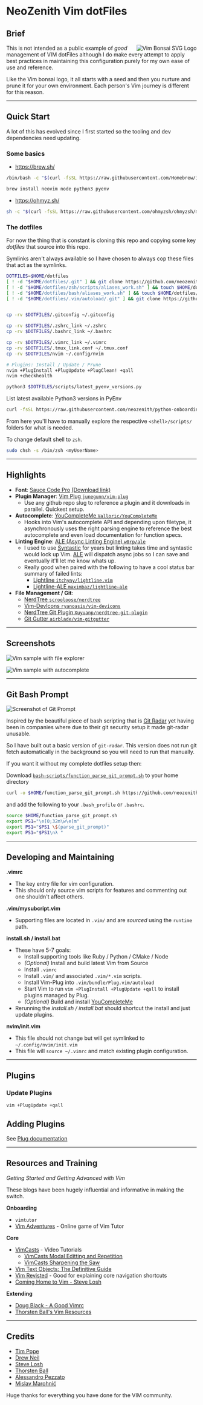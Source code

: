 # NeoZenith Vim dotFiles

## Brief

<img 
  align="right"
  alt="Vim Bonsai SVG Logo"
  src="https://neozenith.github.io/images/vim-bonsai.svg" 
/>

This is not intended as a public example of *good* management of VIM dotFiles 
although I do make every attempt to apply best practices in maintaining this 
configuration purely for my own ease of use and reference. 

Like the Vim bonsai logo, it all starts with a seed and then you nurture 
and prune it for your own environment. Each person's Vim journey is different
for this reason.


----

## Quick Start

A lot of this has evolved since I first started so the tooling and dev dependencies need updating.

### Some basics

 - https://brew.sh/

```sh
/bin/bash -c "$(curl -fsSL https://raw.githubusercontent.com/Homebrew/install/HEAD/install.sh)"
```

```sh
brew install neovim node python3 pyenv
```

- https://ohmyz.sh/

```sh
sh -c "$(curl -fsSL https://raw.githubusercontent.com/ohmyzsh/ohmyzsh/master/tools/install.sh)"
```

### The dotfiles

For now the thing that is constant is cloning this repo and copying some key _dotfiles_ that source into this repo.

Symlinks aren't always available so I have chosen to always cop these files that act as the symlinks.

```sh
DOTFILES=$HOME/dotfiles
[ ! -d "$HOME/dotfiles/.git" ] && git clone https://github.com/neozenith/dotfiles $HOME/dotfiles
[ ! -d "$HOME/dotfiles/zsh/scripts/aliases_work.sh" ] && touch $HOME/dotfiles/zsh/scripts/aliases_work.sh
[ ! -d "$HOME/dotfiles/bash/aliases_work.sh" ] && touch $HOME/dotfiles/scripts/aliases_work.sh
[ ! -d "$HOME/dotfiles/.vim/autoload/.git" ] && git clone https://github.com/junegunn/vim-plug.git $HOME/dotfiles/.vim/autoload


cp -rv $DOTFILES/.gitconfig ~/.gitconfig

cp -rv $DOTFILES/.zshrc_link ~/.zshrc
cp -rv $DOTFILES/.bashrc_link ~/.bashrc

cp -rv $DOTFILES/.vimrc_link ~/.vimrc
cp -rv $DOTFILES/.tmux_link.conf ~/.tmux.conf
cp -rv $DOTFILES/nvim ~/.config/nvim

# Plugins: Install / Update / Prune
nvim +PlugInstall +PlugUpdate +PlugClean! +qall
nvim +checkhealth

python3 $DOTFILES/scripts/latest_pyenv_versions.py
```

List latest available Python3 versions in PyEnv

```sh
curl -fsSL https://raw.githubusercontent.com/neozenith/python-onboarding-guide/main/latest_penv_versions.py | python3
```

From here you'll have to manually explore the respective `<shell>/scripts/` folders for what is needed.

To change default shell to `zsh`.

```sh
sudo chsh -s /bin/zsh <myUserName>
```

----

## Highlights

 - **Font**: [Sauce Code Pro][sauce-code-pro] [(Download link)][sauce-code-pro-download]
 - **Plugin Manager**: [Vim Plug `junegunn/vim-plug`][vim-plug]
   - Use any github repo slug to reference a plugin and it downloads in parallel. Quickest setup.
 - **Autocomplete**: [YouCompleteMe `Valloric/YouCompleteMe`][ycm]
   - Hooks into Vim's autocomplete API and depending upon filetype, it asynchronously uses the right parsing engine to reference the best autocomplete and even load documentation for function specs.
 - **Linting Engine**: [ALE (Async Linting Engine) `w0rp/ale`][ale]
   - I used to use [Syntastic][syntastic] for years but linting takes time and syntastic would lock up Vim. [ALE][ale] will dispatch async jobs so I can save and eventually it'll let me know whats up. 
   - Really good when paired with the following to have a cool status bar summary of failed lints:
     - [Lightline `itchyny/lightline.vim`][lightline]
     - [Lightline-ALE `maximbaz/lightline-ale`][lightline-ale]
 - **File Management / Git**:
   - [NerdTree `scrooloose/nerdtree`][nerdtree]
   - [Vim-DevIcons `ryanoasis/vim-devicons`][vim-devicons]
   - [NerdTree Git Plugin `Xuyuanp/nerdtree-git-plugin`][nerdtree-git]
   - [Git Gutter `airblade/vim-gitgutter`][git-gutter]

[sauce-code-pro]: https://github.com/ryanoasis/nerd-fonts/blob/master/patched-fonts/SourceCodePro
[sauce-code-pro-download]: https://github.com/ryanoasis/nerd-fonts/releases/download/v1.2.0/SourceCodePro.zip
[vim-plug]: https://github.com/junegunn/vim-plug
[ycm]: https://github.com/Valloric/YouCompleteMe 
[ale]: https://github.com/w0rp/ale
[syntastic]: https://github.com/vim-syntastic/syntastic
[lightline]: https://github.com/itchyny/lightline.vim
[lightline-ale]: https://github.com/maximbaz/lightline-ale
[nerdtree]: https://github.com/scrooloose/nerdtree
[vim-devicons]: https://github.com/ryanoasis/vim-devicons
[nerdtree-git]: https://github.com/Xuyuanp/nerdtree-git-plugin
[git-gutter]: https://github.com/airblade/vim-gitgutter

----

## Screenshots

![Vim sample with file explorer][sample1]

![Vim sample with autocomplete][sample2]


[sample1]: https://raw.githubusercontent.com/neozenith/vim-dotfiles/master/images/example1.png
[sample2]: https://raw.githubusercontent.com/neozenith/vim-dotfiles/master/images/example2.png

----

## Git Bash Prompt 

![Screenshot of Git Prompt][gitprompt]

Inspired by the beautiful piece of bash scripting that is [Git Radar](https://github.com/michaeldfallen/git-radar) 
yet having been in companies where due to their git security setup it made git-radar unusable.

So I have built out a basic version of `git-radar`. This version does not run 
git fetch automatically in the background so you will need to run that manually.

[gitprompt]: https://raw.githubusercontent.com/neozenith/vim-dotfiles/master/images/git-prompt.png

If you want it without my complete dotfiles setup then: 

Download [`bash-scripts/function_parse_git_prompt.sh`](https://github.com/neozenith/dotfiles/blob/master/bash-scripts/function_parse_git_prompt.sh)
to your home directory 

```bash
curl -o $HOME/function_parse_git_prompt.sh https://github.com/neozenith/dotfiles/blob/master/bash-scripts/function_parse_git_prompt.sh
```

and add the following to your `.bash_profile` or `.bashrc`.

```bash
source $HOME/function_parse_git_prompt.sh
export PS1="\e[0;32m\w\e[m"
export PS1="$PS1 \$(parse_git_prompt)"
export PS1="$PS1\nλ "
```

----

## Developing and Maintaining

**.vimrc**
 - The key entry file for vim configuration. 
 - This should only source vim scripts for features and commenting 
 out one shouldn't affect others. 

**.vim/mysubcript.vim**
 - Supporting files are located in `.vim/` and are *sourced* using the `runtime` 
path.

**install.sh / install.bat**
 - These have 5-7 goals:
   - Install supporting tools like Ruby / Python / CMake / Node
   - *(Optional)* Install and build latest Vim from Source
   - Install `.vimrc`
   - Install `.vim/` and associated `.vim/*.vim` scripts.
   - Install Vim-Plug into `.vim/bundle/Plug.vim/autoload`
   - Start Vim to run `vim +PlugInstall +PlugUpdate +qall` to install 
   plugins managed by Plug.
   - *(Optional)* Build and install [YouCompleteMe][ycm]
 - Rerunning the *install.sh / install.bat* should shortcut the install
 and just update plugins.

 **nvim/init.vim**
  - This file should not change but will get symlinked to `~/.config/nvim/init.vim`
  - This file will `source ~/.vimrc` and match existing plugin configuration.

----
## Plugins
### Update Plugins

```
vim +PlugUpdate +qall
```

## Adding Plugins

See [Plug documentation][plug-docs]

[plug-docs]:  https://github.com/junegunn/vim-plug#example

----
## Resources and Training

_Getting Started and Getting Advanced with Vim_

These blogs have been hugely influential and informative in making the switch.

**Onboarding**

 - `vimtutor`
 - [Vim Adventures][vim-adventures] - Online game of Vim Tutor

**Core**

 - [VimCasts][vimcasts] - Video Tutorials
    - [VimCasts Modal Editting and Repetition][vimcasts-repetition]
    - [VimCasts Sharpening the Saw][vimcasts-sharpeningthesaw]
 - [Vim Text Objects: The Definitive Guide][text-objects]
 - [Vim Revisted][vim-revisited] - Good for explaining core navigation shortcuts
 - [Coming Home to Vim - Steve Losh][coming-home]

**Extending**

 - [Doug Black - A Good Vimrc][dougblack-goodvimrc]
 - [Thorsten Ball's Vim Resources][thorsten-ball-vim-resources]

[vimcasts]: http://vimcasts.org/
[vimcasts-repetition]: http://vimcasts.org/episodes/modal-editing-undo-redo-and-repeat/
[vimcasts-sharpeningthesaw]: http://vimcasts.org/blog/2012/08/on-sharpening-the-saw/
[text-objects]: http://blog.carbonfive.com/2011/10/17/vim-text-objects-the-definitive-guide/
[vim-revisited]: http://mislav.net/2011/12/vim-revisited/
[coming-home]: http://stevelosh.com/blog/2010/09/coming-home-to-vim/
[dougblack-goodvimrc]: https://dougblack.io/words/a-good-vimrc.html
[thorsten-ball-vim-resources]: https://thorstenball.com/blog/2012/07/09/vim-learning-resources/
[vim-adventures]: https://vim-adventures.com/

----

## Credits

 - [Tim Pope](https://github.com/tpope)
 - [Drew Neil](https://github.com/nelstrom)
 - [Steve Losh](https://bitbucket.org/sjl/)
 - [Thorsten Ball](https://github.com/mrnugget) 
 - [Alessandro Pezzato](https://github.com/alepez)
 - [Mislav Marohnić](https://github.com/mislav)

Huge thanks for everything you have done for the VIM community.
